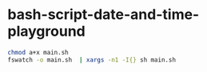 # bash-script-date-and-time-playground

```sh
chmod a+x main.sh 
fswatch -o main.sh  | xargs -n1 -I{} sh main.sh
```